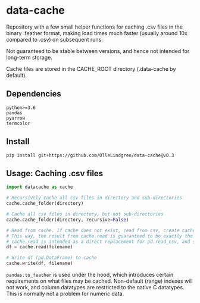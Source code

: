 # data-cache

Repository with a few small helper functions for caching .csv files in the binary .feather format, making load times much faster (usually around 10x compared to .csv) on subsequent runs.  

Not guaranteed to be stable between versions, and hence not intended for long-term storage.

Cache files are stored in the CACHE_ROOT directory (.data-cache by default).

## Dependencies

```
python>=3.6
pandas
pyarrow
termcolor
```

## Install

`pip install git+https://github.com/OlleLindgren/data-cache@v0.3`

## Usage: Caching .csv files

```python
import datacache as cache

# Recursively cache all csv files in directory and sub-directories
cache.cache_folder(directory)

# Cache all csv files in directory, but not sub-directories
cache.cache_folder(directory, recursive=False)

# Read from cache. If cache does not exist, read from csv, create cache, then read from cache. 
# This way, the result from cache.read is guaranteed to be exactly the same regardless of which method is used.
# cache.read is intended as a direct replacement for pd.read_csv, and supports the same keyword arguments.
df = cache.read(filename)

# Write df (pd.DataFrame) to cache
cache.write(df, filename)
```

`pandas.to_feather` is used under the hood, which introduces certain requirements on what files may be cached. Non-default (range) indexes will not work, and column datatypes are restricted to the native C datatypes. This is normally not a problem for numeric data.
